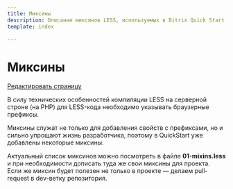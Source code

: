 ```yaml
---
title: Миксины  
description: Описание миксинов LESS, используемых в Bitrix Quick Start
template: index

---
```


# Миксины

<a href="https://github.com/pafnuty/bqs-site/blob/dev/content/documentation/less/mixins.md" class="btn btn-mini mb20" target="_blank">Редактировать страницу</a>

<div class="alert alert-info">
    В силу технических особенностей компиляции LESS на серверной строне (на PHP) для LESS-кода необходимо указывать браузерные префиксы.
</div>

Миксины служат не только для добавления свойств с префиксами, но и сильно упрощают жизнь разработчика, поэтому в QuickStart уже добавлены некоторые миксины. 

Актуальный список миксинов можно посмотреть в файле **01-mixins.less** и при необходимости дописать туда же свои миксины для проекта. Если же миксин будет полезен не только в проекте — делаем pull-request в dev-ветку репозитория.



